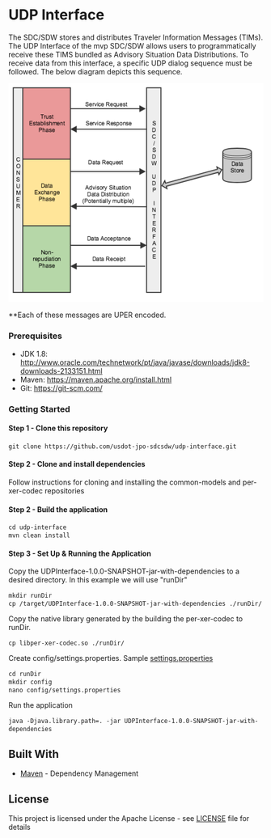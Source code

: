 # UDP Interface

The SDC/SDW stores and distributes Traveler Information Messages (TIMs). The UDP Interface of the mvp SDC/SDW allows users to programmatically receive these TIMS bundled as Advisory Situation Data Distributions. To receive data from this interface, a specific UDP dialog sequence must be followed. The below diagram depicts this sequence. 

![UDP Dialog Sequence](images/udp_dialog_sequence.png)

**Each of these messages are UPER encoded.


### Prerequisites
* JDK 1.8: http://www.oracle.com/technetwork/pt/java/javase/downloads/jdk8-downloads-2133151.html
* Maven: https://maven.apache.org/install.html
* Git: https://git-scm.com/


### Getting Started

#### Step 1 - Clone this repository
```
git clone https://github.com/usdot-jpo-sdcsdw/udp-interface.git
```
#### Step 2 - Clone and install dependencies
Follow instructions for cloning and installing the common-models and per-xer-codec repositories

#### Step 2 - Build the application
```
cd udp-interface
mvn clean install
```

#### Step 3 - Set Up & Running the Application
Copy the UDPInterface-1.0.0-SNAPSHOT-jar-with-dependencies to a desired directory. In this example we will use "runDir"
```
mkdir runDir
cp /target/UDPInterface-1.0.0-SNAPSHOT-jar-with-dependencies ./runDir/
```
Copy the native library generated by the building the per-xer-codec to runDir. 
```
cp libper-xer-codec.so ./runDir/ 
```
Create config/settings.properties. Sample [settings.properties](src/main/resources/config/settings.properties)
```
cd runDir
mkdir config
nano config/settings.properties
```

Run the application
```
java -Djava.library.path=. -jar UDPInterface-1.0.0-SNAPSHOT-jar-with-dependencies
```


## Built With

* [Maven](https://maven.apache.org/) - Dependency Management


## License

This project is licensed under the Apache License - see  [LICENSE](LICENSE) file for details


